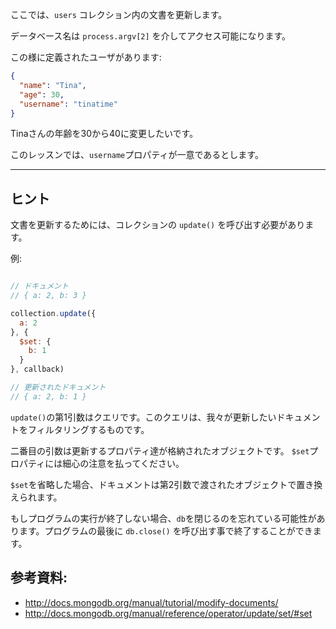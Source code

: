 ここでは、`users` コレクション内の文書を更新します。

データベース名は `process.argv[2]` を介してアクセス可能になります。

この様に定義されたユーザがあります:

```json
{
  "name": "Tina",
  "age": 30,
  "username": "tinatime"
}
```

Tinaさんの年齢を30から40に変更したいです。

このレッスンでは、`username`プロパティが一意であるとします。


-----------------------------------------------------------
## ヒント

文書を更新するためには、コレクションの `update()` を呼び出す必要があります。

例:

```js

// ドキュメント
// { a: 2, b: 3 }

collection.update({
  a: 2
}, {
  $set: {
    b: 1
  }
}, callback)

// 更新されたドキュメント
// { a: 2, b: 1 }
```

`update()`の第1引数はクエリです。このクエリは、我々が更新したいドキュメントをフィルタリングするものです。

二番目の引数は更新するプロパティ達が格納されたオブジェクトです。
`$set`プロパティには細心の注意を払ってください。

`$set`を省略した場合、ドキュメントは第2引数で渡されたオブジェクトで置き換えられます。


もしプログラムの実行が終了しない場合、`db`を閉じるのを忘れている可能性があります。プログラムの最後に `db.close()` を呼び出す事で終了することができます。

## 参考資料:
* http://docs.mongodb.org/manual/tutorial/modify-documents/
* http://docs.mongodb.org/manual/reference/operator/update/set/#set
